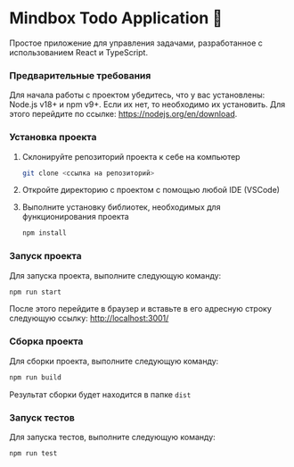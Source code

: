 # Mindbox Todo Application 🚀

Простое приложение для управления задачами, разработанное с использованием React и TypeScript.

### Предварительные требования
Для начала работы с проектом убедитесь, что у вас установлены: Node.js v18+ и npm v9+. Если их нет, то необходимо их установить. Для этого перейдите по ссылке: https://nodejs.org/en/download.
### Установка проекта

1. Склонируйте репозиторий проекта к себе на компьютер
   ```bash
   git clone <ссылка на репозиторий>
   ```
2. Откройте директорию с проектом с помощью любой IDE (VSCode)

3. Выполните установку библиотек, необходимых для функционирования проекта
   ```bash
   npm install
   ```

### Запуск проекта

Для запуска проекта, выполните следующую команду:

```bash
npm run start
```

После этого перейдите в браузер и вставьте в его адресную строку следующую ссылку: [http://localhost:3001/](http://localhost:3001/)

### Сборка проекта

Для сборки проекта, выполните следующую команду:

```bash
npm run build
```

Результат сборки будет находится в папке `dist`

### Запуск тестов

Для запуска тестов, выполните следующую команду:

```bash
npm run test
```
